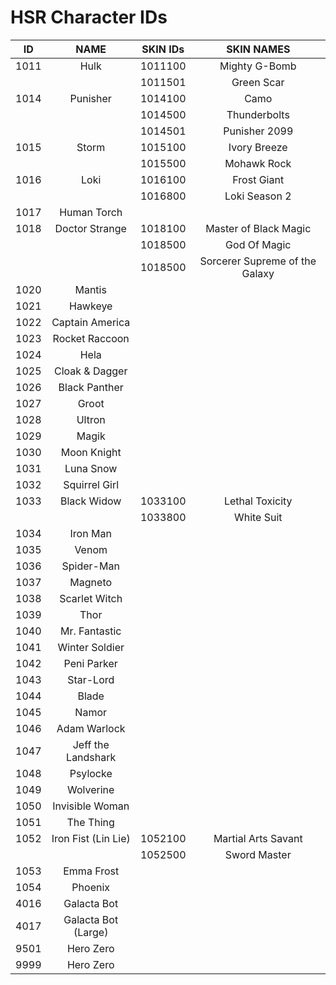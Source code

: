 # HSR Character IDs

|  ID  | NAME | SKIN IDs | SKIN NAMES
| :--: | :--: | :--: | :--: |
| 1011 | Hulk | 1011100 | Mighty G-Bomb |
| | | 1011501 | Green Scar |
| 1014 | Punisher | 1014100 | Camo |
| | | 1014500 | Thunderbolts |
| | | 1014501 | Punisher 2099 |
| 1015 | Storm | 1015100 | Ivory Breeze |
| | | 1015500 | Mohawk Rock | 
| 1016 | Loki | 1016100 | Frost Giant |
| | | 1016800 | Loki Season 2 |
| 1017 | Human Torch | | |
| 1018 | Doctor Strange | 1018100 | Master of Black Magic |
| | | 1018500 | God Of Magic |
| | | 1018500 | Sorcerer Supreme of the Galaxy |
| 1020 | Mantis | | |
| 1021 | Hawkeye | | |
| 1022 | Captain America | | |
| 1023 | Rocket Raccoon | | |
| 1024 | Hela | | |
| 1025 | Cloak & Dagger | | |
| 1026 | Black Panther | | |
| 1027 | Groot | | |
| 1028 | Ultron | | |
| 1029 | Magik | | |
| 1030 | Moon Knight | | |
| 1031 | Luna Snow | | |
| 1032 | Squirrel Girl | | |
| 1033 | Black Widow | 1033100 | Lethal Toxicity |
| | | 1033800 | White Suit |
| 1034 | Iron Man | | |
| 1035 | Venom | | |
| 1036 | Spider-Man | | |
| 1037 | Magneto | | |
| 1038 | Scarlet Witch | | |
| 1039 | Thor | | |
| 1040 | Mr. Fantastic | | |
| 1041 | Winter Soldier | | |
| 1042 | Peni Parker | | |
| 1043 | Star-Lord | | |
| 1044 | Blade | | |
| 1045 | Namor | | |
| 1046 | Adam Warlock | | |
| 1047 | Jeff the Landshark | | |
| 1048 | Psylocke | | |
| 1049 | Wolverine | | |
| 1050 | Invisible Woman | | |
| 1051 | The Thing | | |
| 1052 | Iron Fist (Lin Lie) | 1052100 | Martial Arts Savant |
| | | 1052500 | Sword Master | 
| 1053 | Emma Frost | | |
| 1054 | Phoenix | | |
| 4016 | Galacta Bot | | |
| 4017 | Galacta Bot (Large) | | |
| 9501 | Hero Zero | | |
| 9999 | Hero Zero | | |
